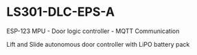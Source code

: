 # LS301-DLC-EPS-A
ESP-123 MPU - Door logic controller - MQTT Communication 

Lift and Slide autonomous door controller with LiPO battery pack
